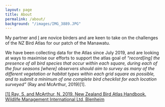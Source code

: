 ```yaml
---
layout: page
title: About
permalink: /about/
background: "/images/IMG_3889.JPG"
---
```


My partner and [I](about-me) are novice birders and are keen to take on the challenges of the NZ Bird Atlas for our patch of the Manawatu. 

We have been collecting data for the Atlas since July 2019, and are looking at ways to maximise our efforts to support the atlas goal of *“record[ing] the presence of all bird species that occur within each square, during each of the four seasons [where] observers should aim to survey as many of the different vegetation or habitat types within each grid square as possible, and to submit a minimum of one complete bird checklist for each location surveyed”* (Ray and McArthur, 2019)[1].

[[1] Ray, S. and McArthur, N. 2019. New Zealand Bird Atlas Handbook. Wildlife Management International Ltd, Blenheim](atlas-handbook)



[about-me]:      https://ebird.org/atlasnz/profile/MTQwMDcyNQ
[atlas-handbook]: https://birdatlas.co.nz/assets/0ee293e775/New-Zealand-Bird-Atlas-Handbook-version-1.pdf